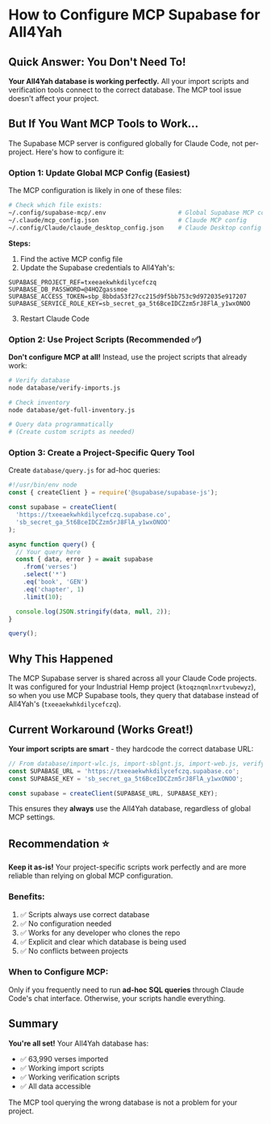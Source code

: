 # How to Configure MCP Supabase for All4Yah

## Quick Answer: You Don't Need To!

**Your All4Yah database is working perfectly.** All your import scripts and verification tools connect to the correct database. The MCP tool issue doesn't affect your project.

## But If You Want MCP Tools to Work...

The Supabase MCP server is configured globally for Claude Code, not per-project. Here's how to configure it:

### Option 1: Update Global MCP Config (Easiest)

The MCP configuration is likely in one of these files:

```bash
# Check which file exists:
~/.config/supabase-mcp/.env                    # Global Supabase MCP config
~/.claude/mcp_config.json                      # Claude MCP config
~/.config/Claude/claude_desktop_config.json    # Claude Desktop config
```

**Steps:**
1. Find the active MCP config file
2. Update the Supabase credentials to All4Yah's:

```env
SUPABASE_PROJECT_REF=txeeaekwhkdilycefczq
SUPABASE_DB_PASSWORD=@4HQZgassmoe
SUPABASE_ACCESS_TOKEN=sbp_8bbda53f27cc215d9f5bb753c9d972035e917207
SUPABASE_SERVICE_ROLE_KEY=sb_secret_ga_5t6BceIDCZzm5rJ8FlA_y1wxONOO
```

3. Restart Claude Code

### Option 2: Use Project Scripts (Recommended ✅)

**Don't configure MCP at all!** Instead, use the project scripts that already work:

```bash
# Verify database
node database/verify-imports.js

# Check inventory
node database/get-full-inventory.js

# Query data programmatically
# (Create custom scripts as needed)
```

### Option 3: Create a Project-Specific Query Tool

Create `database/query.js` for ad-hoc queries:

```javascript
#!/usr/bin/env node
const { createClient } = require('@supabase/supabase-js');

const supabase = createClient(
  'https://txeeaekwhkdilycefczq.supabase.co',
  'sb_secret_ga_5t6BceIDCZzm5rJ8FlA_y1wxONOO'
);

async function query() {
  // Your query here
  const { data, error } = await supabase
    .from('verses')
    .select('*')
    .eq('book', 'GEN')
    .eq('chapter', 1)
    .limit(10);

  console.log(JSON.stringify(data, null, 2));
}

query();
```

## Why This Happened

The MCP Supabase server is shared across all your Claude Code projects. It was configured for your Industrial Hemp project (`ktoqznqmlnxrtvubewyz`), so when you use MCP Supabase tools, they query that database instead of All4Yah's (`txeeaekwhkdilycefczq`).

## Current Workaround (Works Great!)

**Your import scripts are smart** - they hardcode the correct database URL:

```javascript
// From database/import-wlc.js, import-sblgnt.js, import-web.js, verify-imports.js
const SUPABASE_URL = 'https://txeeaekwhkdilycefczq.supabase.co';
const SUPABASE_KEY = 'sb_secret_ga_5t6BceIDCZzm5rJ8FlA_y1wxONOO';

const supabase = createClient(SUPABASE_URL, SUPABASE_KEY);
```

This ensures they **always** use the All4Yah database, regardless of global MCP settings.

## Recommendation ⭐

**Keep it as-is!** Your project-specific scripts work perfectly and are more reliable than relying on global MCP configuration.

### Benefits:
1. ✅ Scripts always use correct database
2. ✅ No configuration needed
3. ✅ Works for any developer who clones the repo
4. ✅ Explicit and clear which database is being used
5. ✅ No conflicts between projects

### When to Configure MCP:
Only if you frequently need to run **ad-hoc SQL queries** through Claude Code's chat interface. Otherwise, your scripts handle everything.

## Summary

**You're all set!** Your All4Yah database has:
- ✅ 63,990 verses imported
- ✅ Working import scripts
- ✅ Working verification scripts
- ✅ All data accessible

The MCP tool querying the wrong database is not a problem for your project.
